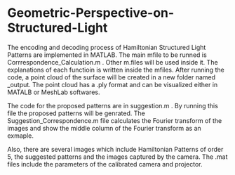 # Geometric-Perspective-on-Structured-Light
The encoding and decoding process of Hamiltonian Structured Light Patterns are implemented in MATLAB. 
The main mfile to be runned is Corrrespondence_Calculation.m . Other m.files will be used inside it. The explanations of each functioin is written inside the mfiles. After running the code, a point cloud of the surface will be created in a new folder named _output. The point cloud has a .ply format and can be visualized either in MATALB or MeshLab softwares. 

The code for the proposed patterns are in suggestion.m . By running this file the proposed patterns will be genrated. The Suggestion_Correspondence.m file calculates the Fourier transform of the images and show the middle column of the Fourier transform as an exmaple. 

Also, there are several images which include Hamiltonian Patterns of order 5, the suggested patterns and the images captured by the camera. The .mat files include the parameters of the calibrated camera and projector.  
